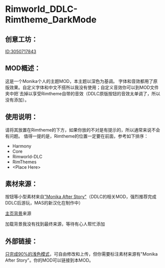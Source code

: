 # Rimworld_DDLC-Rimtheme_DarkMode

## 创意工坊：

[ID:3050717843](https://steamcommunity.com/sharedfiles/filedetails/?id=3050717843)

## MOD概述：

这是一个Monika个人的主题MOD，本主题以深色为基调。
字体和音效都用了原版效果。自定义字体和中文不搭所以我没有使用；自定义音效你可以到MOD文件夹中把`去掉以享受Rimtheme自带的音效（DDLC原版按钮的音效太单调了，所以没有添加）。

## 使用说明：

请将其放置在Rimtheme的下方，如果你放的不对是有提示的，所以通常来说不会有问题。
值得一提的是，Rimtheme的位置一定要在前面，参考如下排序：
* Harmony
* Core
* Rimworld-DLC
* RimThemes
* \<Place Here>

## 素材来源：

按钮等小型素材来自["Monika After Story"](https://www.monikaafterstory.com/)（DDLC的相关MOD，强烈推荐完成DDLC后游玩，MAS的新汉化在制作中）

[主页背景](https://www.pixiv.net/artworks/66770476)来源

加载背景我没有找到最终来源，等待有心人帮忙添加

## 外部链接：
[只完成90%的浅色模式](https://github.com/7UMENGL1aNG/Rimworld_DDLC-Rimtheme_LightMode)，可自由修改和上传，但你需要标注素材来源有"Monika After Story"。你的MOD可以链接到本MOD。
